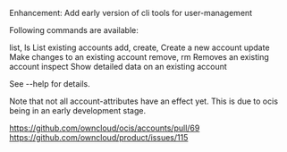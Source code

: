 Enhancement: Add early version of cli tools for user-management

Following commands are available:

list, ls        List existing accounts
add, create,    Create a new account
update          Make changes to an existing account
remove, rm      Removes an existing account
inspect         Show detailed data on an existing account

See --help for details.

Note that not all account-attributes have an effect yet. This is due to ocis
being in an early development stage.

https://github.com/owncloud/ocis/accounts/pull/69
https://github.com/owncloud/product/issues/115
